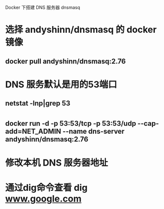 Docker 下搭建 DNS 服务器 dnsmasq

# 选择 andyshinn/dnsmasq 的 docker 镜像
## docker pull andyshinn/dnsmasq:2.76

# DNS 服务默认是用的53端口
## netstat -lnp|grep 53

# 
## 

# 
## docker run -d -p 53:53/tcp -p 53:53/udp --cap-add=NET_ADMIN --name dns-server andyshinn/dnsmasq:2.76



# 修改本机 DNS 服务器地址


# 通过dig命令查看 dig www.google.com
